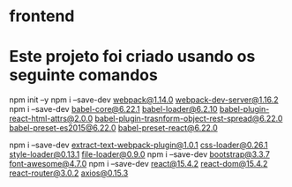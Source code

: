 # frontend
# Este projeto foi criado usando os seguinte comandos


npm init –y
npm i –save-dev webpack@1.14.0 webpack-dev-server@1.16.2
npm i –save-dev babel-core@6.22.1 babel-loader@6.2.10 babel-plugin-react-html-attrs@2.0.0 babel-plugin-trasnform-object-rest-spread@6.22.0 babel-preset-es2015@6.22.0 babel-preset-react@6.22.0 

npm i –save-dev extract-text-webpack-plugin@1.0.1 css-loader@0.26.1 style-loader@0.13.1 file-loader@0.9.0 
npm i –save-dev bootstrap@3.3.7 font-awesome@4.7.0 
npm i –save-dev  react@15.4.2 react-dom@15.4.2 react-router@3.0.2 axios@0.15.3 
